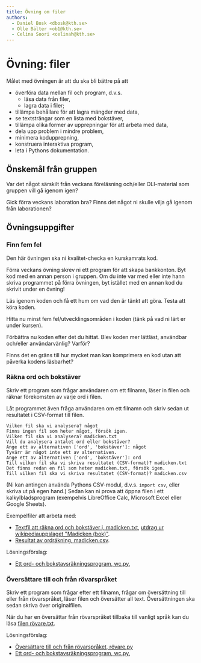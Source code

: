 ```yaml
---
title: Övning om filer
authors:
  - Daniel Bosk <dbosk@kth.se>
  - Olle Bälter <ob1@kth.se>
  - Celina Soori <celinah@kth.se>
---
```

# Övning: filer

Målet med övningen är att du ska bli bättre på att

  - överföra data mellan fil och program, d.v.s.
    - läsa data från filer,
    - lagra data i filer;
  - tillämpa behållare för att lagra mängder med data,
  - se textsträngar som en lista med bokstäver,
  - tillämpa olika former av upprepningar för att arbeta med data,
  - dela upp problem i mindre problem,
  - minimera kodupprepning,
  - konstruera interaktiva program,
  - leta i Pythons dokumentation.


## Önskemål från gruppen

Var det något särskilt från veckans föreläsning och/eller OLI-material som gruppen vill gå igenom igen?

Gick förra veckans laboration bra? Finns det något ni skulle vilja gå igenom från laborationen?

## Övningsuppgifter

### Finn fem fel

Den här övningen ska ni kvalitet-checka en kurskamrats kod.

Förra veckans övning skrev ni ett program för att skapa bankkonton. Byt kod med en annan person i gruppen.
Om du inte var med eller inte hann skriva programmet på förra övningen, byt istället med en annan kod 
du skrivit under en övning!

Läs igenom koden och få ett hum om vad den är tänkt att göra. Testa att köra koden.

Hitta nu minst fem fel/utvecklingsområden i koden (tänk på vad ni lärt er under kursen).

Förbättra nu koden efter det du hittat. Blev koden mer lättläst, användbar och/eller användarvänlig? Varför?

Finns det en gräns till hur mycket man kan komprimera en kod utan att påverka kodens läsbarhet?

### Räkna ord och bokstäver

Skriv ett program som frågar användaren om ett filnamn, läser in filen och 
räknar förekomsten av varje ord i filen.

Låt programmet även fråga användaren om ett filnamn och skriv sedan ut 
resultatet i CSV-format till filen.
```
Vilken fil ska vi analysera? något
Finns ingen fil som heter något, försök igen.
Vilken fil ska vi analysera? madicken.txt
Vill du analysera antalet ord eller bokstäver?
Ange ett av alternativen ['ord', 'bokstäver']: något
Tyvärr är något inte ett av alternativen.
Ange ett av alternativen ['ord', 'bokstäver']: ord
Till vilken fil ska vi skriva resultatet (CSV-format)? madicken.txt
Det finns redan en fil som heter madicken.txt, försök igen.
Till vilken fil ska vi skriva resultatet (CSV-format)? madicken.csv
```
(Ni kan antingen använda Pythons CSV-modul, d.v.s. `import csv`, eller skriva 
ut på egen hand.) Sedan kan ni prova att öppna filen i ett kalkylbladsprogram 
(exempelvis LibreOffice Calc, Microsoft Excel eller Google Sheets).

Exempelfiler att arbeta med:
- [Textfil att räkna ord och bokstäver i, madicken.txt][madicken.txt], [utdrag 
  ur wikipediauppslaget "Madicken (bok)"][madicken-wiki].
- [Resultat av ordräkning, madicken.csv][madicken.csv].

[madicken.txt]: https://github.com/dbosk/intropy/blob/master/modules/files/tutorial/madicken.txt
[madicken-wiki]: https://sv.wikipedia.org/wiki/Madicken_(bok)
[madicken.csv]: https://github.com/dbosk/intropy/blob/master/modules/files/tutorial/madicken.csv

Lösningsförslag:
- [Ett ord- och bokstavsräkningsprogram, wc.py][wc.py],

[wc.py]: https://github.com/dbosk/intropy/blob/master/modules/files/tutorial/wc.py


### Översättare till och från rövarspråket

Skriv ett program som frågar efter ett filnamn, frågar om översättning till 
eller från rövarspråket, läser filen och översätter all text. Översättningen 
ska sedan skriva över originalfilen.

När du har en översättar från rövarspråket tillbaka till vanligt språk kan du 
läsa [filen rövare.txt][rövare.txt].

[rövare.txt]: https://github.com/dbosk/intropy/blob/master/modules/files/tutorial/rövare.txt

Lösningsförslag:
- [Översättare till och från rövarspråket, rövare.py][rövare.py]
- [Ett ord- och bokstavsräkningsprogram, wc.py][wc.py],

[rövare.py]: https://github.com/dbosk/intropy/blob/master/modules/files/tutorial/rövare.py
